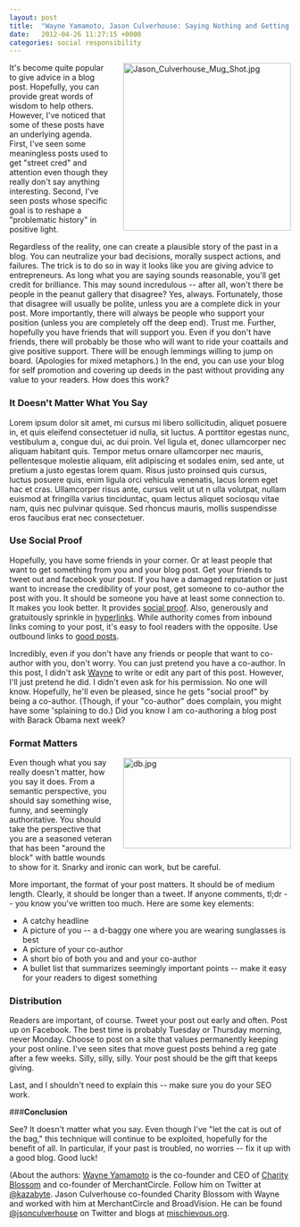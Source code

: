 ```yaml
---
layout: post
title:  "Wayne Yamamoto, Jason Culverhouse: Saying Nothing and Getting People to Believe It"
date:   2012-04-26 11:27:15 +0000
categories: social responsibility
---
```

<a href="{{ site.url }}{{ site.baseurl }}/assets/images/Jason_Culverhouse_Mug_Shot.jpg"><img alt="Jason_Culverhouse_Mug_Shot.jpg" src="{{ site.url }}{{ site.baseurl }}/assets/images/2012/04/Jason_Culverhouse_Mug_Shot-thumb-300x300-29.jpg" width="300" height="300" class="mt-image-right" style="float: right; margin: 0 0 20px 20px;" /></a>
It's become quite popular to give advice in a blog post. Hopefully, you can provide great words of wisdom to help others.  However, I've noticed that some of these posts have an underlying agenda.  First, I've seen some meaningless posts used to  get "street cred" and attention even though they really don't say anything interesting.   Second, I've seen posts whose specific goal  is to reshape a "problematic history" in positive light.

Regardless of the reality, one can create a plausible story of the past in a blog.  You can neutralize your bad decisions, morally suspect actions, and failures.  The trick is to do so in way it looks like you are giving advice to entrepreneurs. As long what you are saying sounds reasonable, you'll get credit for brilliance. This may sound incredulous -- after all, won't there be people in the peanut gallery that disagree? Yes, always. Fortunately, those that disagree will usually be polite, unless you are a complete dick in your post.  More importantly, there will always be people who support your position (unless you are completely off the deep end). Trust me.  Further, hopefully you have friends that will support you. Even if you don't have friends, there will probably be those who will want to ride your coattails and give positive support. There will be enough lemmings willing to jump on board. (Apologies for mixed metaphors.) 
In the end, you can use your blog for self promotion and covering up deeds in the past without providing any value to your readers.  How does this work?

### __It Doesn't Matter What You Say__

Lorem ipsum dolor sit amet, mi cursus mi libero sollicitudin, aliquet posuere in, et quis eleifend consectetuer id nulla, sit luctus. A porttitor egestas nunc, vestibulum a, congue dui, ac dui proin. Vel ligula et, donec ullamcorper nec aliquam habitant quis. Tempor metus ornare ullamcorper nec mauris, pellentesque molestie aliquam, elit adipiscing et sodales enim, sed ante, ut pretium a justo egestas lorem quam. Risus justo proinsed quis cursus, luctus posuere quis, enim ligula orci vehicula venenatis, lacus lorem eget hac et cras. Ullamcorper risus ante, cursus velit ut ut n ulla volutpat, nullam euismod at fringilla varius tinciduntac, quam lectus aliquet sociosqu vitae nam, quis nec pulvinar quisque. Sed rhoncus mauris, mollis suspendisse eros faucibus erat nec consectetuer.

### __Use Social Proof__

Hopefully, you have some friends in your corner. Or at least people that want to get something from you and your blog post. Get your friends to tweet out and facebook your post. If you have a damaged reputation or just want to increase the credibility of your post, get someone to co-author the post with you. It should be someone you have at least some connection to. It makes you look better. It provides [social proof](http://www.bothsidesofthetable.com/2010/07/25/understanding-the-powers-of-authority-social-proof/). Also, generously and gratuitously sprinkle in [hyperlinks](http://www.w3.org/TR/html401/struct/links.html). While authority comes from inbound links coming to your post, it's easy to fool readers with the opposite. Use outbound links to [good posts](http://research.microsoft.com/en-us/um/people/blampson/33-hints/webpage.html).

Incredibly, even if you don't have any friends or people that want to co-author with you, don't worry. You can just pretend you have a co-author.  In this post, I didn't ask [Wayne](http://www.linkedin.com/in/waynekyamamoto) to write or edit any part of this post. However, I'll just pretend he did. I didn't even ask for his permission. No one will know. Hopefully, he'll even be pleased, since he gets "social proof" by being a co-author. (Though, if your "co-author" does complain, you might have some 'splaining to do.)
Did you know I am co-authoring a blog post with Barack Obama next week?

### __Format Matters__
<a href="{{ site.url }}{{ site.baseurl }}/assets/images/db.jpg"><img alt="db.jpg" src="{{ site.url }}{{ site.baseurl }}/assets/images/2012/04/db-thumb-300x162-31.jpg" width="300" height="162" class="mt-image-right" style="float: right; margin: 0 0 20px 20px;" /></a> 
Even though what you say really doesn't matter, how you say it does. From a semantic perspective, you should say something wise, funny, and seemingly authoritative. You should take the perspective that you are a seasoned veteran that has been "around the block" with battle wounds to show for it. Snarky and ironic can work, but be careful.

More important, the format of your post matters. It should be of medium length. Clearly, it should be longer than a tweet. If anyone comments, tl;dr -- you know you've written too much. Here are some key elements:

* A catchy headline
* A picture of you -- a d-baggy one where you are wearing sunglasses is best
* A picture of your co-author
* A short bio of both you and and your co-author
* A bullet list that summarizes seemingly important points -- make it easy for your readers to digest something

### __Distribution__

Readers are important, of course. Tweet your post out early and often. Post up on Facebook. The best time is probably Tuesday or Thursday morning, never Monday. Choose to post on a site that values permanently keeping your post online. I've seen sites that move guest posts behind a reg gate after a few weeks.  Silly, silly, silly. Your post should be the gift that keeps giving. 

Last, and I shouldn't need to explain this -- make sure you do your SEO work.

###__Conclusion__

See? It doesn't matter what you say. Even though I've "let the cat is out of the bag," this technique will continue to be exploited, hopefully for the benefit of all. In particular, if your past is troubled, no worries -- fix it up with a good blog.  Good luck!

(About the authors: [Wayne Yamamoto](http://www.kazabyte.com) is the co-founder and CEO of [Charity Blossom](http://www.charityblossom.org) and co-founder of MerchantCircle. Follow him on Twitter at [@kazabyte](http://www.twitter.com/kazabyte). Jason Culverhouse co-founded Charity Blossom with Wayne and worked with him at MerchantCircle and BroadVision.  He can be found [@jsonculverhouse](http://www.twitter.com/JsonCulverhouse) on Twitter and blogs at [mischievous.org](http://www.mischievous.org).

